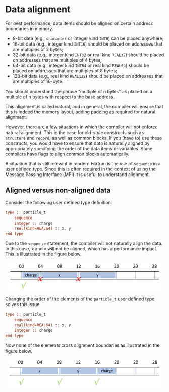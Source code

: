 # Data alignment

For best performance, data items should be aligned on certain address
boundaries in memory.

* 8-bit data (e.g., `character` or integer kind `INT8`) can be placed anywhere;
* 16-bit data (e.g., integer kind `INT16`) should be placed on addresses that
  are multiples of 2 bytes;
* 32-bit data (e.g., integer kind `INT32` or real kine `REAL32`) should be
  placed on addresses that are multiples of 4 bytes;
* 64-bit data (e.g., integer kind `INT64` or real kind `REAL64`) should be
  placed on addresses that are multiples of 8 bytes;
* 128-bit data (e.g., real kind `REAL128`) should be placed on addresses that
  are multiples of 16-byte.

You should understand the phrase "multiple of n bytes" as placed on a multiple
of n bytes with respect to the base address.

This alignment is called natural, and in general, the compiler will ensure
that this is indeed the memory layout, adding padding as required for natural
alignment.

However, there are a few situations in which the compiler will not enforce
natural alignment.  This is the case for old-style constructs such as
`structure` and `record`, as well as common blocks.  If you (have to) use
these constructs, you would have to ensure that data is naturally aligned by
appropriately specifying the order of the data items or variables.  Some
compilers have flags to align common blocks automatically.

A situation that is still relevant in modern Fortran is the use of `sequence`
in a user defined type.  Since this is often required in the context of using
the Message Passing Interface (MPI) it is useful to understand alignment.


## Aligned versus non-aligned data

Consider the following user defined type definition:

~~~~fortran
type :: particle_t
    sequence
    integer :: charge
    real(kind=REAL64) :: x, y
end type
~~~~

Due to the `sequence` statement, the compiler will not naturally align the
data.  In this case, `x` and `y` will not be aligned, which has a performance
impact.  This is illustrated in the figure below.

![un user defined type](unaligned_udt.png)

Changing the order of the elements of the `particle_t` user defined type solves
this issue.

~~~~fortran
type :: particle_t
    sequence
    real(kind=REAL64) :: x, y
    integer :: charge
end type
~~~~

Now none of the elements cross alignment boundaries as illustrated in the
figure below.

![aligned user defined type](aligned_udt.png)
